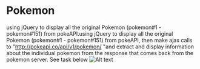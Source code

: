 # Pokemon
using jQuery to display all the original Pokemon (pokemon#1 - pokemon#151) from pokeAPI.using jQuery to display all the original Pokemon (pokemon#1 - pokemon#151) from pokeAPI, then make ajax calls to "http://pokeapi.co/api/v1/pokemon/ "and extract and display information about the individual pokemon from the response that comes back from the pokemon server. See task below
![Alt text](https://raw.github.com/kevinbundi/Pokemon/master/Capture.jpg)
